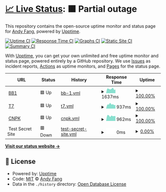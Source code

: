 # [📈 Live Status](https://ajaxsys.github.io/upptime): <!--live status--> **🟧 Partial outage**

This repository contains the open-source uptime monitor and status page for [Andy Fang](https://ajaxsys.github.io/upptime), powered by [Upptime](https://github.com/upptime/upptime).

[![Uptime CI](https://github.com/ajaxsys/upptime/workflows/Uptime%20CI/badge.svg)](https://github.com/ajaxsys/upptime/actions?query=workflow%3A%22Uptime+CI%22)
[![Response Time CI](https://github.com/ajaxsys/upptime/workflows/Response%20Time%20CI/badge.svg)](https://github.com/ajaxsys/upptime/actions?query=workflow%3A%22Response+Time+CI%22)
[![Graphs CI](https://github.com/ajaxsys/upptime/workflows/Graphs%20CI/badge.svg)](https://github.com/ajaxsys/upptime/actions?query=workflow%3A%22Graphs+CI%22)
[![Static Site CI](https://github.com/ajaxsys/upptime/workflows/Static%20Site%20CI/badge.svg)](https://github.com/ajaxsys/upptime/actions?query=workflow%3A%22Static+Site+CI%22)
[![Summary CI](https://github.com/ajaxsys/upptime/workflows/Summary%20CI/badge.svg)](https://github.com/ajaxsys/upptime/actions?query=workflow%3A%22Summary+CI%22)

With [Upptime](https://upptime.js.org), you can get your own unlimited and free uptime monitor and status page, powered entirely by a GitHub repository. We use [Issues](https://github.com/ajaxsys/upptime/issues) as incident reports, [Actions](https://github.com/ajaxsys/upptime/actions) as uptime monitors, and [Pages](https://ajaxsys.github.io/upptime) for the status page.

<!--start: status pages-->
<!-- This summary is generated by Upptime (https://github.com/upptime/upptime) -->
<!-- Do not edit this manually, your changes will be overwritten -->
<!-- prettier-ignore -->
| URL | Status | History | Response Time | Uptime |
| --- | ------ | ------- | ------------- | ------ |
| <img alt="" src="https://icons.duckduckgo.com/ip3/bb1.biobeone.com.ico" height="13"> [BB1](https://bb1.biobeone.com/newList) | 🟩 Up | [bb-1.yml](https://github.com/ajaxsys/upptime/commits/HEAD/history/bb-1.yml) | <details><summary><img alt="Response time graph" src="./graphs/bb-1/response-time-week.png" height="20"> 1637ms</summary><br><a href="https://ajaxsys.github.io/upptime/history/bb-1"><img alt="Response time 1624" src="https://img.shields.io/endpoint?url=https%3A%2F%2Fraw.githubusercontent.com%2Fajaxsys%2Fupptime%2FHEAD%2Fapi%2Fbb-1%2Fresponse-time.json"></a><br><a href="https://ajaxsys.github.io/upptime/history/bb-1"><img alt="24-hour response time 1671" src="https://img.shields.io/endpoint?url=https%3A%2F%2Fraw.githubusercontent.com%2Fajaxsys%2Fupptime%2FHEAD%2Fapi%2Fbb-1%2Fresponse-time-day.json"></a><br><a href="https://ajaxsys.github.io/upptime/history/bb-1"><img alt="7-day response time 1637" src="https://img.shields.io/endpoint?url=https%3A%2F%2Fraw.githubusercontent.com%2Fajaxsys%2Fupptime%2FHEAD%2Fapi%2Fbb-1%2Fresponse-time-week.json"></a><br><a href="https://ajaxsys.github.io/upptime/history/bb-1"><img alt="30-day response time 1604" src="https://img.shields.io/endpoint?url=https%3A%2F%2Fraw.githubusercontent.com%2Fajaxsys%2Fupptime%2FHEAD%2Fapi%2Fbb-1%2Fresponse-time-month.json"></a><br><a href="https://ajaxsys.github.io/upptime/history/bb-1"><img alt="1-year response time 1624" src="https://img.shields.io/endpoint?url=https%3A%2F%2Fraw.githubusercontent.com%2Fajaxsys%2Fupptime%2FHEAD%2Fapi%2Fbb-1%2Fresponse-time-year.json"></a></details> | <details><summary><a href="https://ajaxsys.github.io/upptime/history/bb-1">100.00%</a></summary><a href="https://ajaxsys.github.io/upptime/history/bb-1"><img alt="All-time uptime 100.00%" src="https://img.shields.io/endpoint?url=https%3A%2F%2Fraw.githubusercontent.com%2Fajaxsys%2Fupptime%2FHEAD%2Fapi%2Fbb-1%2Fuptime.json"></a><br><a href="https://ajaxsys.github.io/upptime/history/bb-1"><img alt="24-hour uptime 100.00%" src="https://img.shields.io/endpoint?url=https%3A%2F%2Fraw.githubusercontent.com%2Fajaxsys%2Fupptime%2FHEAD%2Fapi%2Fbb-1%2Fuptime-day.json"></a><br><a href="https://ajaxsys.github.io/upptime/history/bb-1"><img alt="7-day uptime 100.00%" src="https://img.shields.io/endpoint?url=https%3A%2F%2Fraw.githubusercontent.com%2Fajaxsys%2Fupptime%2FHEAD%2Fapi%2Fbb-1%2Fuptime-week.json"></a><br><a href="https://ajaxsys.github.io/upptime/history/bb-1"><img alt="30-day uptime 100.00%" src="https://img.shields.io/endpoint?url=https%3A%2F%2Fraw.githubusercontent.com%2Fajaxsys%2Fupptime%2FHEAD%2Fapi%2Fbb-1%2Fuptime-month.json"></a><br><a href="https://ajaxsys.github.io/upptime/history/bb-1"><img alt="1-year uptime 100.00%" src="https://img.shields.io/endpoint?url=https%3A%2F%2Fraw.githubusercontent.com%2Fajaxsys%2Fupptime%2FHEAD%2Fapi%2Fbb-1%2Fuptime-year.json"></a></details>
| <img alt="" src="https://icons.duckduckgo.com/ip3/www.trip7.co.jp.ico" height="13"> [T7](https://www.trip7.co.jp/api/hotel_company/get/1) | 🟩 Up | [t7.yml](https://github.com/ajaxsys/upptime/commits/HEAD/history/t7.yml) | <details><summary><img alt="Response time graph" src="./graphs/t7/response-time-week.png" height="20"> 937ms</summary><br><a href="https://ajaxsys.github.io/upptime/history/t7"><img alt="Response time 856" src="https://img.shields.io/endpoint?url=https%3A%2F%2Fraw.githubusercontent.com%2Fajaxsys%2Fupptime%2FHEAD%2Fapi%2Ft7%2Fresponse-time.json"></a><br><a href="https://ajaxsys.github.io/upptime/history/t7"><img alt="24-hour response time 942" src="https://img.shields.io/endpoint?url=https%3A%2F%2Fraw.githubusercontent.com%2Fajaxsys%2Fupptime%2FHEAD%2Fapi%2Ft7%2Fresponse-time-day.json"></a><br><a href="https://ajaxsys.github.io/upptime/history/t7"><img alt="7-day response time 937" src="https://img.shields.io/endpoint?url=https%3A%2F%2Fraw.githubusercontent.com%2Fajaxsys%2Fupptime%2FHEAD%2Fapi%2Ft7%2Fresponse-time-week.json"></a><br><a href="https://ajaxsys.github.io/upptime/history/t7"><img alt="30-day response time 857" src="https://img.shields.io/endpoint?url=https%3A%2F%2Fraw.githubusercontent.com%2Fajaxsys%2Fupptime%2FHEAD%2Fapi%2Ft7%2Fresponse-time-month.json"></a><br><a href="https://ajaxsys.github.io/upptime/history/t7"><img alt="1-year response time 856" src="https://img.shields.io/endpoint?url=https%3A%2F%2Fraw.githubusercontent.com%2Fajaxsys%2Fupptime%2FHEAD%2Fapi%2Ft7%2Fresponse-time-year.json"></a></details> | <details><summary><a href="https://ajaxsys.github.io/upptime/history/t7">100.00%</a></summary><a href="https://ajaxsys.github.io/upptime/history/t7"><img alt="All-time uptime 100.00%" src="https://img.shields.io/endpoint?url=https%3A%2F%2Fraw.githubusercontent.com%2Fajaxsys%2Fupptime%2FHEAD%2Fapi%2Ft7%2Fuptime.json"></a><br><a href="https://ajaxsys.github.io/upptime/history/t7"><img alt="24-hour uptime 100.00%" src="https://img.shields.io/endpoint?url=https%3A%2F%2Fraw.githubusercontent.com%2Fajaxsys%2Fupptime%2FHEAD%2Fapi%2Ft7%2Fuptime-day.json"></a><br><a href="https://ajaxsys.github.io/upptime/history/t7"><img alt="7-day uptime 100.00%" src="https://img.shields.io/endpoint?url=https%3A%2F%2Fraw.githubusercontent.com%2Fajaxsys%2Fupptime%2FHEAD%2Fapi%2Ft7%2Fuptime-week.json"></a><br><a href="https://ajaxsys.github.io/upptime/history/t7"><img alt="30-day uptime 100.00%" src="https://img.shields.io/endpoint?url=https%3A%2F%2Fraw.githubusercontent.com%2Fajaxsys%2Fupptime%2FHEAD%2Fapi%2Ft7%2Fuptime-month.json"></a><br><a href="https://ajaxsys.github.io/upptime/history/t7"><img alt="1-year uptime 100.00%" src="https://img.shields.io/endpoint?url=https%3A%2F%2Fraw.githubusercontent.com%2Fajaxsys%2Fupptime%2FHEAD%2Fapi%2Ft7%2Fuptime-year.json"></a></details>
| <img alt="" src="https://icons.duckduckgo.com/ip3/www.conepoke.com.ico" height="13"> [CNPK](https://www.conepoke.com/api/Commodity/count/all) | 🟩 Up | [cnpk.yml](https://github.com/ajaxsys/upptime/commits/HEAD/history/cnpk.yml) | <details><summary><img alt="Response time graph" src="./graphs/cnpk/response-time-week.png" height="20"> 962ms</summary><br><a href="https://ajaxsys.github.io/upptime/history/cnpk"><img alt="Response time 924" src="https://img.shields.io/endpoint?url=https%3A%2F%2Fraw.githubusercontent.com%2Fajaxsys%2Fupptime%2FHEAD%2Fapi%2Fcnpk%2Fresponse-time.json"></a><br><a href="https://ajaxsys.github.io/upptime/history/cnpk"><img alt="24-hour response time 1119" src="https://img.shields.io/endpoint?url=https%3A%2F%2Fraw.githubusercontent.com%2Fajaxsys%2Fupptime%2FHEAD%2Fapi%2Fcnpk%2Fresponse-time-day.json"></a><br><a href="https://ajaxsys.github.io/upptime/history/cnpk"><img alt="7-day response time 962" src="https://img.shields.io/endpoint?url=https%3A%2F%2Fraw.githubusercontent.com%2Fajaxsys%2Fupptime%2FHEAD%2Fapi%2Fcnpk%2Fresponse-time-week.json"></a><br><a href="https://ajaxsys.github.io/upptime/history/cnpk"><img alt="30-day response time 923" src="https://img.shields.io/endpoint?url=https%3A%2F%2Fraw.githubusercontent.com%2Fajaxsys%2Fupptime%2FHEAD%2Fapi%2Fcnpk%2Fresponse-time-month.json"></a><br><a href="https://ajaxsys.github.io/upptime/history/cnpk"><img alt="1-year response time 924" src="https://img.shields.io/endpoint?url=https%3A%2F%2Fraw.githubusercontent.com%2Fajaxsys%2Fupptime%2FHEAD%2Fapi%2Fcnpk%2Fresponse-time-year.json"></a></details> | <details><summary><a href="https://ajaxsys.github.io/upptime/history/cnpk">100.00%</a></summary><a href="https://ajaxsys.github.io/upptime/history/cnpk"><img alt="All-time uptime 100.00%" src="https://img.shields.io/endpoint?url=https%3A%2F%2Fraw.githubusercontent.com%2Fajaxsys%2Fupptime%2FHEAD%2Fapi%2Fcnpk%2Fuptime.json"></a><br><a href="https://ajaxsys.github.io/upptime/history/cnpk"><img alt="24-hour uptime 100.00%" src="https://img.shields.io/endpoint?url=https%3A%2F%2Fraw.githubusercontent.com%2Fajaxsys%2Fupptime%2FHEAD%2Fapi%2Fcnpk%2Fuptime-day.json"></a><br><a href="https://ajaxsys.github.io/upptime/history/cnpk"><img alt="7-day uptime 100.00%" src="https://img.shields.io/endpoint?url=https%3A%2F%2Fraw.githubusercontent.com%2Fajaxsys%2Fupptime%2FHEAD%2Fapi%2Fcnpk%2Fuptime-week.json"></a><br><a href="https://ajaxsys.github.io/upptime/history/cnpk"><img alt="30-day uptime 100.00%" src="https://img.shields.io/endpoint?url=https%3A%2F%2Fraw.githubusercontent.com%2Fajaxsys%2Fupptime%2FHEAD%2Fapi%2Fcnpk%2Fuptime-month.json"></a><br><a href="https://ajaxsys.github.io/upptime/history/cnpk"><img alt="1-year uptime 100.00%" src="https://img.shields.io/endpoint?url=https%3A%2F%2Fraw.githubusercontent.com%2Fajaxsys%2Fupptime%2FHEAD%2Fapi%2Fcnpk%2Fuptime-year.json"></a></details>
| <img alt="" src="https://icons.duckduckgo.com/ip3/null.ico" height="13"> Test Secret Site | 🟥 Down | [test-secret-site.yml](https://github.com/ajaxsys/upptime/commits/HEAD/history/test-secret-site.yml) | <details><summary><img alt="Response time graph" src="./graphs/test-secret-site/response-time-week.png" height="20"> 0ms</summary><br><a href="https://ajaxsys.github.io/upptime/history/test-secret-site"><img alt="Response time 1126" src="https://img.shields.io/endpoint?url=https%3A%2F%2Fraw.githubusercontent.com%2Fajaxsys%2Fupptime%2FHEAD%2Fapi%2Ftest-secret-site%2Fresponse-time.json"></a><br><a href="https://ajaxsys.github.io/upptime/history/test-secret-site"><img alt="24-hour response time 0" src="https://img.shields.io/endpoint?url=https%3A%2F%2Fraw.githubusercontent.com%2Fajaxsys%2Fupptime%2FHEAD%2Fapi%2Ftest-secret-site%2Fresponse-time-day.json"></a><br><a href="https://ajaxsys.github.io/upptime/history/test-secret-site"><img alt="7-day response time 0" src="https://img.shields.io/endpoint?url=https%3A%2F%2Fraw.githubusercontent.com%2Fajaxsys%2Fupptime%2FHEAD%2Fapi%2Ftest-secret-site%2Fresponse-time-week.json"></a><br><a href="https://ajaxsys.github.io/upptime/history/test-secret-site"><img alt="30-day response time 0" src="https://img.shields.io/endpoint?url=https%3A%2F%2Fraw.githubusercontent.com%2Fajaxsys%2Fupptime%2FHEAD%2Fapi%2Ftest-secret-site%2Fresponse-time-month.json"></a><br><a href="https://ajaxsys.github.io/upptime/history/test-secret-site"><img alt="1-year response time 1126" src="https://img.shields.io/endpoint?url=https%3A%2F%2Fraw.githubusercontent.com%2Fajaxsys%2Fupptime%2FHEAD%2Fapi%2Ftest-secret-site%2Fresponse-time-year.json"></a></details> | <details><summary><a href="https://ajaxsys.github.io/upptime/history/test-secret-site">0.00%</a></summary><a href="https://ajaxsys.github.io/upptime/history/test-secret-site"><img alt="All-time uptime 53.15%" src="https://img.shields.io/endpoint?url=https%3A%2F%2Fraw.githubusercontent.com%2Fajaxsys%2Fupptime%2FHEAD%2Fapi%2Ftest-secret-site%2Fuptime.json"></a><br><a href="https://ajaxsys.github.io/upptime/history/test-secret-site"><img alt="24-hour uptime 0.00%" src="https://img.shields.io/endpoint?url=https%3A%2F%2Fraw.githubusercontent.com%2Fajaxsys%2Fupptime%2FHEAD%2Fapi%2Ftest-secret-site%2Fuptime-day.json"></a><br><a href="https://ajaxsys.github.io/upptime/history/test-secret-site"><img alt="7-day uptime 0.00%" src="https://img.shields.io/endpoint?url=https%3A%2F%2Fraw.githubusercontent.com%2Fajaxsys%2Fupptime%2FHEAD%2Fapi%2Ftest-secret-site%2Fuptime-week.json"></a><br><a href="https://ajaxsys.github.io/upptime/history/test-secret-site"><img alt="30-day uptime 0.00%" src="https://img.shields.io/endpoint?url=https%3A%2F%2Fraw.githubusercontent.com%2Fajaxsys%2Fupptime%2FHEAD%2Fapi%2Ftest-secret-site%2Fuptime-month.json"></a><br><a href="https://ajaxsys.github.io/upptime/history/test-secret-site"><img alt="1-year uptime 53.15%" src="https://img.shields.io/endpoint?url=https%3A%2F%2Fraw.githubusercontent.com%2Fajaxsys%2Fupptime%2FHEAD%2Fapi%2Ftest-secret-site%2Fuptime-year.json"></a></details>

<!--end: status pages-->

[**Visit our status website →**](https://ajaxsys.github.io/upptime)

## 📄 License

- Powered by: [Upptime](https://github.com/upptime/upptime)
- Code: [MIT](./LICENSE) © [Andy Fang](https://ajaxsys.github.io/upptime)
- Data in the `./history` directory: [Open Database License](https://opendatacommons.org/licenses/odbl/1-0/)
